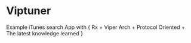 # Viptuner
Example iTunes search App with { Rx + Viper Arch + Protocol Oriented + The latest knowledge learned }
